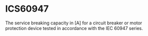 ICS60947
========

The service breaking capacity in [A] for a circuit breaker or motor protection device tested in accordance with the IEC 60947 series.

